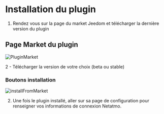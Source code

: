 # Installation du plugin

1. Rendez vous sur la page du market Jeedom et télécharger la dernière version du plugin
## Page Market du plugin
![PluginMarket](https://limad.github.io/plugins-docs/plugin-netatmoSecurity/images/netatmoSecurity_doc0.PNG)

2 - Télécharger la version de votre choix (beta ou stable)

### Boutons installation
![installFromMarket](https://limad.github.io/plugins-docs/plugin-netatmoSecurity/images/netatmoSecurity_doc1.PNG)

2. Une fois le plugin installé, aller sur sa page de configuration pour renseigner vos informations de connexion Netatmo.


